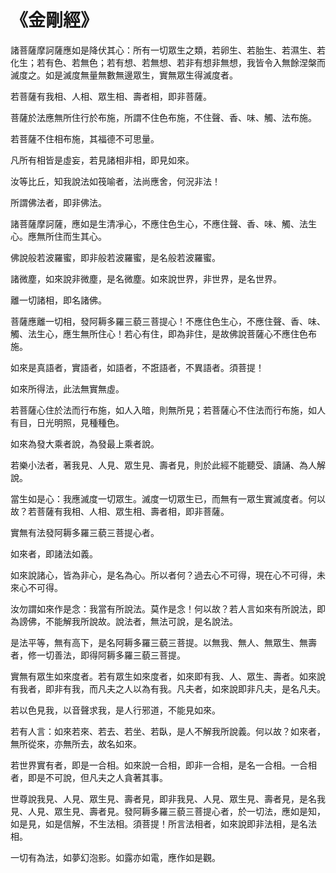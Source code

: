 # 《金剛經》

諸菩薩摩訶薩應如是降伏其心：所有一切眾生之類，若卵生、若胎生、若濕生、若化生；若有色、若無色；若有想、若無想、若非有想非無想，我皆令入無餘涅槃而滅度之。如是滅度無量無數無邊眾生，實無眾生得滅度者。

若菩薩有我相、人相、眾生相、壽者相，即非菩薩。

菩薩於法應無所住行於布施，所謂不住色布施，不住聲、香、味、觸、法布施。

若菩薩不住相布施，其福德不可思量。

凡所有相皆是虛妄，若見諸相非相，即見如來。

汝等比丘，知我說法如筏喻者，法尚應舍，何況非法！

所謂佛法者，即非佛法。

諸菩薩摩訶薩，應如是生清凈心，不應住色生心，不應住聲、香、味、觸、法生心。應無所住而生其心。

佛說般若波羅蜜，即非般若波羅蜜，是名般若波羅蜜。

諸微塵，如來說非微塵，是名微塵。如來說世界，非世界，是名世界。

離一切諸相，即名諸佛。

菩薩應離一切相，發阿耨多羅三藐三菩提心！不應住色生心，不應住聲、香、味、觸、法生心，應生無所住心！若心有住，即為非住，是故佛說菩薩心不應住色布施。

如來是真語者，實語者，如語者，不誑語者，不異語者。須菩提！

如來所得法，此法無實無虛。

若菩薩心住於法而行布施，如人入暗，則無所見；若菩薩心不住法而行布施，如人有目，日光明照，見種種色。

如來為發大乘者說，為發最上乘者說。

若樂小法者，著我見、人見、眾生見、壽者見，則於此經不能聽受、讀誦、為人解說。

當生如是心：我應滅度一切眾生。滅度一切眾生已，而無有一眾生實滅度者。何以故？若菩薩有我相、人相、眾生相、壽者相，即非菩薩。

實無有法發阿耨多羅三藐三菩提心者。

如來者，即諸法如義。

如來說諸心，皆為非心，是名為心。所以者何？過去心不可得，現在心不可得，未來心不可得。

汝勿謂如來作是念：我當有所說法。莫作是念！何以故？若人言如來有所說法，即為謗佛，不能解我所說故。說法者，無法可說，是名說法。

是法平等，無有高下，是名阿耨多羅三藐三菩提。以無我、無人、無眾生、無壽者，修一切善法，即得阿耨多羅三藐三菩提。

實無有眾生如來度者。若有眾生如來度者，如來即有我、人、眾生、壽者。如來說有我者，即非有我，而凡夫之人以為有我。凡夫者，如來說即非凡夫，是名凡夫。

若以色見我，以音聲求我，是人行邪道，不能見如來。

若有人言：如來若來、若去、若坐、若臥，是人不解我所說義。何以故？如來者，無所從來，亦無所去，故名如來。

若世界實有者，即是一合相。如來說一合相，即非一合相，是名一合相。一合相者，即是不可說，但凡夫之人貪著其事。

世尊說我見、人見、眾生見、壽者見，即非我見、人見、眾生見、壽者見，是名我見、人見、眾生見、壽者見。發阿耨多羅三藐三菩提心者，於一切法，應如是知，如是見，如是信解，不生法相。須菩提！所言法相者，如來說即非法相，是名法相。

一切有為法，如夢幻泡影。如露亦如電，應作如是觀。

